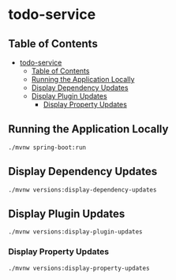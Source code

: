 # todo-service

## Table of Contents

- [todo-service](#todo-service)
  - [Table of Contents](#table-of-contents)
  - [Running the Application Locally](#running-the-application-locally)
  - [Display Dependency Updates](#display-dependency-updates)
  - [Display Plugin Updates](#display-plugin-updates)
    - [Display Property Updates](#display-property-updates)

## Running the Application Locally

```shell
./mvnw spring-boot:run
```

## Display Dependency Updates

```shell
./mvnw versions:display-dependency-updates
```

## Display Plugin Updates

```shell
./mvnw versions:display-plugin-updates
```

### Display Property Updates

```shell
./mvnw versions:display-property-updates
```
